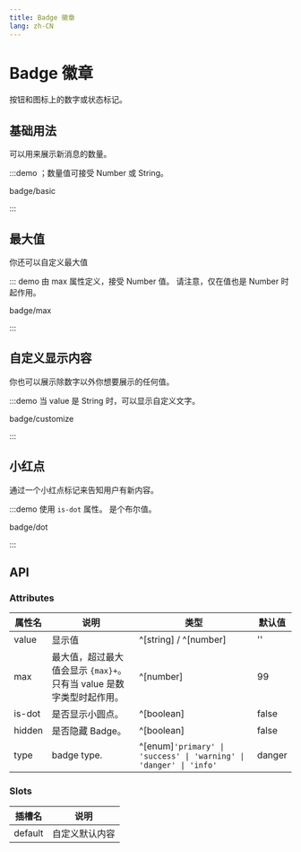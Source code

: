```yaml
---
title: Badge 徽章
lang: zh-CN
---
```


# Badge 徽章

按钮和图标上的数字或状态标记。

## 基础用法

可以用来展示新消息的数量。

:::demo ；数量值可接受 Number 或 String。

badge/basic

:::

## 最大值

你还可以自定义最大值

::: demo 由 max 属性定义，接受 Number 值。 请注意，仅在值也是 Number 时起作用。

badge/max

:::

## 自定义显示内容

你也可以展示除数字以外你想要展示的任何值。

:::demo 当 value 是 String 时，可以显示自定义文字。

badge/customize

:::

## 小红点

通过一个小红点标记来告知用户有新内容。

:::demo 使用 `is-dot` 属性。 是个布尔值。

badge/dot

:::

## API

### Attributes

| 属性名 | 说明                                                                  | 类型                                                               | 默认值 |
| ------ | --------------------------------------------------------------------- | ------------------------------------------------------------------ | ------ |
| value  | 显示值                                                                | ^[string] / ^[number]                                              | ''     |
| max    | 最大值，超过最大值会显示 `{max}+`。 只有当 value 是数字类型时起作用。 | ^[number]                                                          | 99     |
| is-dot | 是否显示小圆点。                                                      | ^[boolean]                                                         | false  |
| hidden | 是否隐藏 Badge。                                                      | ^[boolean]                                                         | false  |
| type   | badge type.                                                           | ^[enum]`'primary' \| 'success' \| 'warning' \| 'danger' \| 'info'` | danger |

### Slots

| 插槽名  | 说明           |
| ------- | -------------- |
| default | 自定义默认内容 |
